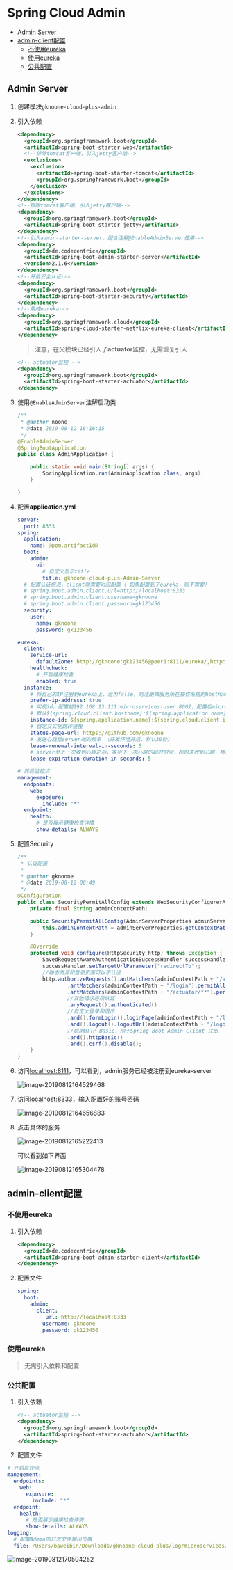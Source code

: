# Spring Cloud Admin

<!-- @import "[TOC]" {cmd="toc" depthFrom=2 depthTo=6 orderedList=false} -->
<!-- code_chunk_output -->

* [Admin Server](#admin-server)
* [admin-client配置](#admin-client配置)
	* [不使用eureka](#不使用eureka)
	* [使用eureka](#使用eureka)
	* [公共配置](#公共配置)

<!-- /code_chunk_output -->

## Admin Server

1. 创建模块`gknoone-cloud-plus-admin`

2. 引入依赖

   ```xml
   <dependency>
     <groupId>org.springframework.boot</groupId>
     <artifactId>spring-boot-starter-web</artifactId>
     <!--排除tomcat客户端，引入jetty客户端-->
     <exclusions>
       <exclusion>
         <artifactId>spring-boot-starter-tomcat</artifactId>
         <groupId>org.springframework.boot</groupId>
       </exclusion>
     </exclusions>
   </dependency>
   <!--排除tomcat客户端，引入jetty客户端-->
   <dependency>
     <groupId>org.springframework.boot</groupId>
     <artifactId>spring-boot-starter-jetty</artifactId>
   </dependency>
   <!--引入admin-starter-server，配合注解@EnableAdminServer使用-->
   <dependency>
     <groupId>de.codecentric</groupId>
     <artifactId>spring-boot-admin-starter-server</artifactId>
     <version>2.1.6</version>
   </dependency>
   <!--开启安全认证-->
   <dependency>
     <groupId>org.springframework.boot</groupId>
     <artifactId>spring-boot-starter-security</artifactId>
   </dependency>
   <!--集成eureka-->
   <dependency>
     <groupId>org.springframework.cloud</groupId>
     <artifactId>spring-cloud-starter-netflix-eureka-client</artifactId>
   </dependency>
   ```

   > 注意，在父模块已经引入了**actuator**监控，无需重复引入

   ```xml
   <!-- actuator监控 -->
   <dependency>
     <groupId>org.springframework.boot</groupId>
     <artifactId>spring-boot-starter-actuator</artifactId>
   </dependency>
   ```

3. 使用`@EnableAdminServer`注解启动类

   ```java
   /**
    * @author noone
    * @date 2019-08-12 16:16:15
    */
   @EnableAdminServer
   @SpringBootApplication
   public class AdminApplication {

       public static void main(String[] args) {
           SpringApplication.run(AdminApplication.class, args);
       }

   }
   ```

4. 配置**application.yml**

   ```yml
   server:
     port: 8333
   spring:
     application:
       name: @pom.artifactId@
     boot:
       admin:
         ui:
           # 自定义显示title
           title: gknoone-cloud-plus-Admin-Server
     # 配置认证信息，client端需要对应配置（ 如果配置到了eureka，则不需要）
     # spring.boot.admin.client.url=http://localhost:8333
     # spring.boot.admin.client.username=gknoone
     # spring.boot.admin.client.password=gk123456
     security:
       user:
         name: gknoone
         password: gk123456

   eureka:
     client:
       service-url:
         defaultZone: http://gknoone:gk123456@peer1:8111/eureka/,http://gknoone:gk123456@peer2:8112/eureka/
       healthcheck:
         # 开启健康检查
         enabled: true
     instance:
       # 将自己的IP注册到eureka上，若为false，则注册微服务所在操作系统的hostname到eureka上
       prefer-ip-address: true
       # 实例id，配置前192.168.13.111:microservices-user:8002，配置后microservices-user:192.168.13.111:8002
       # 默认${spring.cloud.client.hostname}:${spring.application.name}:${spring.application.instance_id}:${service.port}
       instance-id: ${spring.application.name}:${spring.cloud.client.ipaddress}:${server.port}
       # 自定义实例跳转链接
       status-page-url: https://github.com/gknoone
       # 发送心跳给server端的频率 （开发环境开启，默认30秒）
       lease-renewal-interval-in-seconds: 5
       # server至上一次收到心跳之后，等待下一次心跳的超时时间，超时未收到心跳，移除instance （开发环境开启，默认90秒）
       lease-expiration-duration-in-seconds: 5

   # 开启监控点
   management:
     endpoints:
       web:
         exposure:
           include: "*"
     endpoint:
       health:
         # 是否展示健康检查详情
         show-details: ALWAYS
   ```

5. 配置Security

   ```java
   /**
    * 认证配置
    *
    * @author gknoone
    * @date 2019-08-12 08:49
    */
   @Configuration
   public class SecurityPermitAllConfig extends WebSecurityConfigurerAdapter {
       private final String adminContextPath;

       public SecurityPermitAllConfig(AdminServerProperties adminServerProperties) {
           this.adminContextPath = adminServerProperties.getContextPath();
       }

       @Override
       protected void configure(HttpSecurity http) throws Exception {
           SavedRequestAwareAuthenticationSuccessHandler successHandler = new SavedRequestAwareAuthenticationSuccessHandler();
           successHandler.setTargetUrlParameter("redirectTo");
           //静态资源和登录页面可以不认证
           http.authorizeRequests().antMatchers(adminContextPath + "/assets/**").permitAll()
                   .antMatchers(adminContextPath + "/login").permitAll()
                   .antMatchers(adminContextPath + "/actuator/**").permitAll()
                   //其他请求必须认证
                   .anyRequest().authenticated()
                   //自定义登录和退出
                   .and().formLogin().loginPage(adminContextPath + "/login").successHandler(successHandler)
                   .and().logout().logoutUrl(adminContextPath + "/logout")
                   //启用HTTP-Basic，用于Spring Boot Admin Client 注册
                   .and().httpBasic()
                   .and().csrf().disable();
       }
   }
   ```

6. 访问[localhost:8111](localhost:8111)，可以看到，admin服务已经被注册到eureka-server

   ![image-20190812164529468](assets/image-20190812164529468.png)

7. 访问[localhost:8333](localhost:8333)，输入配置好的账号密码

   ![image-20190812164656883](assets/image-20190812164656883.png)

8. 点击具体的服务

   ![image-20190812165222413](assets/image-20190812165222413.png)

   可以看到如下界面

   ![image-20190812165304478](assets/image-20190812165304478.png)

## admin-client配置

### 不使用eureka

1. 引入依赖

   ```xml
   <dependency>
     <groupId>de.codecentric</groupId>
     <artifactId>spring-boot-admin-starter-client</artifactId>
   </dependency>
   ```

2. 配置文件

   ```yml
   spring:
     boot:
       admin:
         client:
         	url: http://localhost:8333
           username: gknoone
           password: gk123456
   ```

### 使用eureka

> 无需引入依赖和配置

### 公共配置

1. 引入依赖

   ```xml
   <!-- actuator监控 -->
   <dependency>
     <groupId>org.springframework.boot</groupId>
     <artifactId>spring-boot-starter-actuator</artifactId>
   </dependency>
   ```

2. 配置文件

```yml
# 开启监控点
management:
  endpoints:
    web:
      exposure:
        include: "*"
  endpoint:
    health:
      # 是否展示健康检查详情
      show-details: ALWAYS
logging:
  # 配置Admin的日志文件输出位置
  file: /Users/baweibin/Downloads/gknoone-cloud-plus/log/microservices/microservices-hello.log
```

![image-20190812170504252](assets/image-20190812170504252.png)
